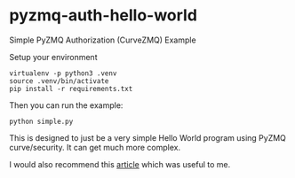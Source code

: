 # pyzmq-auth-hello-world
Simple PyZMQ Authorization (CurveZMQ) Example

Setup your environment
```
virtualenv -p python3 .venv
source .venv/bin/activate
pip install -r requirements.txt
```
Then you can run the example:
```
python simple.py
```
This is designed to just be a very simple Hello World program using PyZMQ curve/security. It can get much more complex.

I would also recommend this [article](https://developer.ibm.com/tutorials/se-distributed-apps-zeromq-part2/) which was useful to me.
